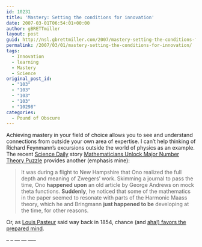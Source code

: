 ```yaml
---
id: 10231
title: 'Mastery: Setting the conditions for innovation'
date: 2007-03-01T06:54:01+00:00
author: gBRETTmiller
layout: post
guid: http://nsl.gbrettmiller.com/2007/mastery-setting-the-conditions-for-innovation
permalink: /2007/03/01/mastery-setting-the-conditions-for-innovation/
tags:
  - Innovation
  - learning
  - Mastery
  - Science
original_post_id:
  - "103"
  - "103"
  - "103"
  - "103"
  - "10298"
categories:
  - Pound of Obscure
---
```

Achieving mastery in your field of choice allows you to see and understand connections from outside your own area of expertise. I can&#8217;t help thinking of Richard Feynmann&#8217;s excursions outside the world of physics as an example. The recent [Science Daily](http://www.sciencedaily.com "Science Daily") story [Mathematicians Unlock Major Number Theory Puzzle](http://www.sciencedaily.com/releases/2007/02/070227121408.htm) provides another (emphasis mine):

<blockquote cite="http://www.sciencedaily.com/releases/2007/02/070227121408.htm" title="Science Daily: Mathematicians Unlock Major Number Theory Puzzle">
  <p>
    It was during a flight to New Hampshire that Ono realized the full depth and meaning of Zwegers&#8217; work. Skimming a journal to pass the time, Ono <strong>happened upon</strong> an old article by George Andrews on mock theta functions. <strong>Suddenly</strong>, he noticed that some of the mathematics in the paper seemed to resonate with parts of the Harmonic Maass theory, which he and Bringmann <strong>just happened to be</strong> developing at the time, for other reasons.
  </p>
</blockquote>

Or, as [Louis Pasteur](http://en.wikiquote.org/wiki/Louis_Pasteur "Louis Pasteur - Wikiquote") said way back in 1854, chance (and [aha!) favors the prepared mind](http://www.eurekalert.org/pub_releases/2006-04/afps-aft040506.php "Eureka Alert:  Aha! Favors the prepared mind ").

&#8211; &#8211; &#8212; &#8212; &#8212;&#8211;